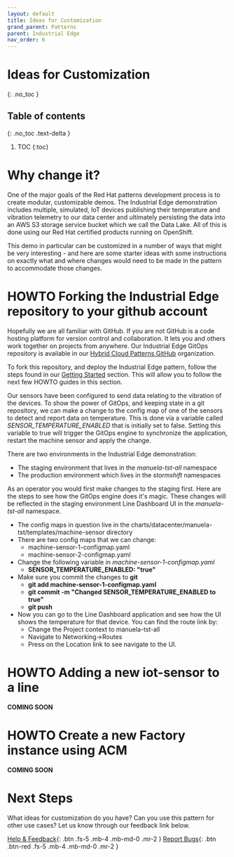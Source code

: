 ```yaml
---
layout: default
title: Ideas for Customization
grand_parent: Patterns
parent: Industrial Edge
nav_order: 6
---
```


# Ideas for Customization

{: .no_toc }

## Table of contents

{: .no_toc .text-delta }

1. TOC
{:toc}

# Why change it?

One of the major goals of the Red Hat patterns development process is to create modular, customizable demos. The Industrial Edge demonstration includes multiple, simulated, IoT devices publishing their temperature and vibration telemetry to our data center and ultimately persisting the data into an AWS S3 storage service bucket which we call the Data Lake. All of this is done using our Red Hat certified products running on OpenShift.

This demo in particular can be customized in a number of ways that might be very interesting - and here are some starter ideas with some instructions on exactly what and where changes would need to be made in the pattern to accommodate those changes.

# HOWTO Forking the Industrial Edge repository to your github account

Hopefully we are all familiar with GitHub.  If you are not GitHub is a code hosting platform for version control and collaboration. It lets you and others work together on projects from anywhere.  Our Industrial Edge GitOps repository is available in our [Hybrid Cloud Patterns GitHub](https://github.com/hybrid-cloud-patterns "Hybrid Cloud Patterns Homepage") organization.

To fork this repository, and deploy the Industrial Edge pattern, follow the steps found in our [Getting Started](https://hybrid-cloud-patterns.io/industrial-edge/getting-started "Industrial Edge Getting Started Guide") section.  This will allow you to follow the next few HOWTO guides in this section.

Our sensors have been configured to send data relating to the vibration of the devices.  To show the power of GitOps, and keeping state in a git repository, we can make a change to the config map of one of the sensors to detect and report data on temperature. This is done via a variable called *SENSOR_TEMPERATURE_ENABLED* that is initially set to false.  Setting this variable to true will trigger the GitOps engine to synchronize the application, restart the machine sensor and apply the change.

There are two environments in the Industrial Edge demonstration:
* The staging environment that lives in the *manuela-tst-all* namespace
* The production environment which lives in the *stormshift* namespaces

As an operator you would first make changes to the staging first.  Here are the steps to see how the GitOps engine does it's magic. These changes will be reflected in the staging environment Line Dashboard UI in the *manuela-tst-all* namespace.
* The config maps in question live in the charts/datacenter/manuela-tst/templates/machine-sensor directory
* There are two config maps that we can change:
  * machine-sensor-1-configmap.yaml
  * machine-sensor-2-configmap.yaml
* Change the following variable in *machine-sensor-1-configmap.yaml*
  *  **SENSOR_TEMPERATURE_ENABLED: "true"**
* Make sure you commit the changes to **git**
  * **git add machine-sensor-1-configmap.yaml**
  * **git commit -m "Changed SENSOR_TEMPERATURE_ENABLED to true"**
  * **git push**
* Now you can go to the Line Dashboard application and see how the UI shows the temperature for that device.  You can find the route link by:
  * Change the Project context to manuela-tst-all
  * Navigate to Networking->Routes
  * Press on the Location link to see navigate to the UI.

# HOWTO Adding a new iot-sensor to a line

**COMING SOON**

# HOWTO Create a new Factory instance using ACM

**COMING SOON**

# Next Steps

What ideas for customization do you have? Can you use this pattern for other use cases?  Let us know through our feedback link below.

[Help & Feedback](https://groups.google.com/g/hybrid-cloud-patterns){: .btn .fs-5 .mb-4 .mb-md-0 .mr-2 }
[Report Bugs](https://github.com/hybrid-cloud-patterns/ansible-edge-gitops/issues){: .btn .btn-red .fs-5 .mb-4 .mb-md-0 .mr-2 }
